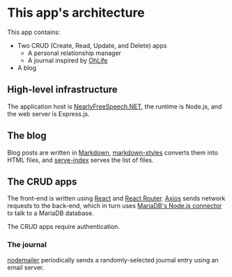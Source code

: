 # This app's architecture

This app contains:

* Two CRUD (Create, Read, Update, and Delete) apps
   * A personal relationship manager
   * A journal inspired by [OhLife](http://ohlife.com/index.php)
* A blog

## High-level infrastructure

The application host is [NearlyFreeSpeech.NET](https://www.nearlyfreespeech.net/), the runtime is Node.js, and the web server is Express.js.

## The blog

Blog posts are written in [Markdown](https://daringfireball.net/projects/markdown/), [markdown-styles](https://github.com/mixu/markdown-styles) converts them into HTML files, and [serve-index](https://github.com/expressjs/serve-index) serves the list of files.

## The CRUD apps

The front-end is written using [React](https://reactjs.org/) and [React Router](https://reactrouter.com/web/guides/philosophy). [Axios](https://axios-http.com/) sends network requests to the back-end, which in turn uses [MariaDB's Node.js connector](https://mariadb.com/kb/en/about-mariadb-connector-nodejs/) to talk to a MariaDB database.

The CRUD apps require authentication.

### The journal

[nodemailer](https://nodemailer.com/about/) periodically sends a randomly-selected journal entry using an email server.